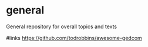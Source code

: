 # general
General repository for overall topics and texts

#links
https://github.com/todrobbins/awesome-gedcom

